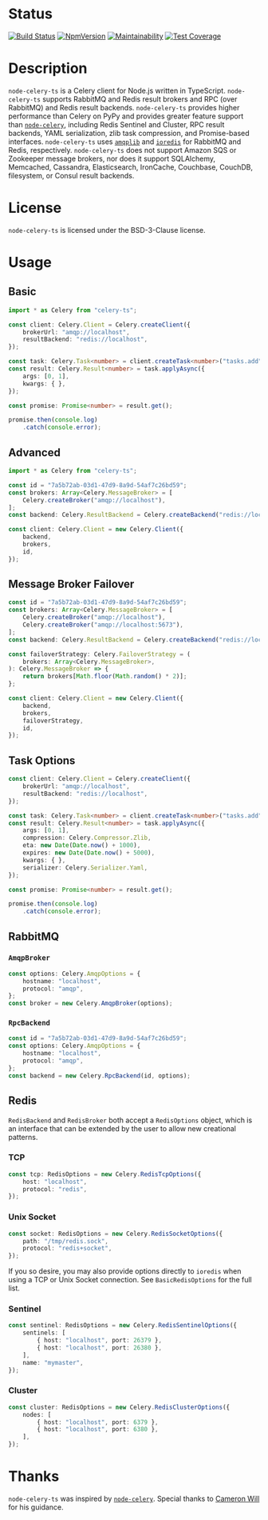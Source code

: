 # Status

[![Build Status](https://travis-ci.com/IBM/node-celery-ts.svg?branch=develop)](https://travis-ci.com/IBM/node-celery-ts)
[![NpmVersion](https://img.shields.io/npm/v/celery-ts.svg)](https://www.npmjs.com/package/celery-ts)
[![Maintainability](https://api.codeclimate.com/v1/badges/2c1e8fb845a904141619/maintainability)](https://codeclimate.com/github/IBM/node-celery-ts/maintainability)
[![Test Coverage](https://api.codeclimate.com/v1/badges/2c1e8fb845a904141619/test_coverage)](https://codeclimate.com/github/IBM/node-celery-ts/test_coverage)

# Description

`node-celery-ts` is a Celery client for Node.js written in TypeScript.
`node-celery-ts` supports RabbitMQ and Redis result brokers and RPC (over
RabbitMQ) and Redis result backends. `node-celery-ts` provides
higher performance than Celery on PyPy and provides greater feature support than
[`node-celery`](https://github.com/mher/node-celery), including Redis Sentinel
and Cluster, RPC result backends, YAML serialization, zlib task compression, and
Promise-based interfaces. `node-celery-ts` uses
[`amqplib`](https://github.com/squaremo/amqp.node) and
[`ioredis`](https://github.com/luin/ioredis) for RabbitMQ and Redis,
respectively. `node-celery-ts` does not support Amazon SQS or Zookeeper message
brokers, nor does it support SQLAlchemy, Memcached, Cassandra, Elasticsearch,
IronCache, Couchbase, CouchDB, filesystem, or Consul result backends.

# License

`node-celery-ts` is licensed under the BSD-3-Clause license.

# Usage
## Basic
```typescript
import * as Celery from "celery-ts";

const client: Celery.Client = Celery.createClient({
	brokerUrl: "amqp://localhost",
	resultBackend: "redis://localhost",
});

const task: Celery.Task<number> = client.createTask<number>("tasks.add");
const result: Celery.Result<number> = task.applyAsync({
	args: [0, 1],
	kwargs: { },
});

const promise: Promise<number> = result.get();

promise.then(console.log)
	.catch(console.error);
```

## Advanced
```typescript
import * as Celery from "celery-ts";

const id = "7a5b72ab-03d1-47d9-8a9d-54af7c26bd59";
const brokers: Array<Celery.MessageBroker> = [
	Celery.createBroker("amqp://localhost"),
];
const backend: Celery.ResultBackend = Celery.createBackend("redis://localhost");

const client: Celery.Client = new Celery.Client({
	backend,
	brokers,
	id,
});
```

## Message Broker Failover
```typescript
const id = "7a5b72ab-03d1-47d9-8a9d-54af7c26bd59";
const brokers: Array<Celery.MessageBroker> = [
	Celery.createBroker("amqp://localhost"),
	Celery.createBroker("amqp://localhost:5673"),
];
const backend: Celery.ResultBackend = Celery.createBackend("redis://localhost");

const failoverStrategy: Celery.FailoverStrategy = (
	brokers: Array<Celery.MessageBroker>,
): Celery.MessageBroker => {
	return brokers[Math.floor(Math.random() * 2)];
};

const client: Celery.Client = new Celery.Client({
	backend,
	brokers,
	failoverStrategy,
	id,
});
```

## Task Options

```typescript
const client: Celery.Client = Celery.createClient({
	brokerUrl: "amqp://localhost",
	resultBackend: "redis://localhost",
});

const task: Celery.Task<number> = client.createTask<number>("tasks.add");
const result: Celery.Result<number> = task.applyAsync({
	args: [0, 1],
	compression: Celery.Compressor.Zlib,
	eta: new Date(Date.now() + 1000),
	expires: new Date(Date.now() + 5000),
	kwargs: { },
	serializer: Celery.Serializer.Yaml,
});

const promise: Promise<number> = result.get();

promise.then(console.log)
	.catch(console.error);
```

## RabbitMQ
### `AmqpBroker`

```typescript
const options: Celery.AmqpOptions = {
	hostname: "localhost",
	protocol: "amqp",
};
const broker = new Celery.AmqpBroker(options);
```

### `RpcBackend`

```typescript
const id = "7a5b72ab-03d1-47d9-8a9d-54af7c26bd59";
const options: Celery.AmqpOptions = {
	hostname: "localhost",
	protocol: "amqp",
};
const backend = new Celery.RpcBackend(id, options);
```

## Redis

`RedisBackend` and `RedisBroker` both accept a `RedisOptions` object, which is
an interface that can be extended by the user to allow new creational patterns.

### TCP
```typescript
const tcp: RedisOptions = new Celery.RedisTcpOptions({
	host: "localhost",
	protocol: "redis",
});
```

### Unix Socket
```typescript
const socket: RedisOptions = new Celery.RedisSocketOptions({
	path: "/tmp/redis.sock",
	protocol: "redis+socket",
});
```

If you so desire, you may also provide options directly to `ioredis` when using
a TCP or Unix Socket connection. See `BasicRedisOptions` for the full list.

### Sentinel
```typescript
const sentinel: RedisOptions = new Celery.RedisSentinelOptions({
	sentinels: [
		{ host: "localhost", port: 26379 },
		{ host: "localhost", port: 26380 },
	],
	name: "mymaster",
});
```

### Cluster
```typescript
const cluster: RedisOptions = new Celery.RedisClusterOptions({
	nodes: [
		{ host: "localhost", port: 6379 },
		{ host: "localhost", port: 6380 },
	],
});
```

# Thanks

`node-celery-ts` was inspired by
[`node-celery`](https://github.com/mher/node-celery). Special thanks to
[Cameron Will](https://github.com/cwill747) for his guidance.
